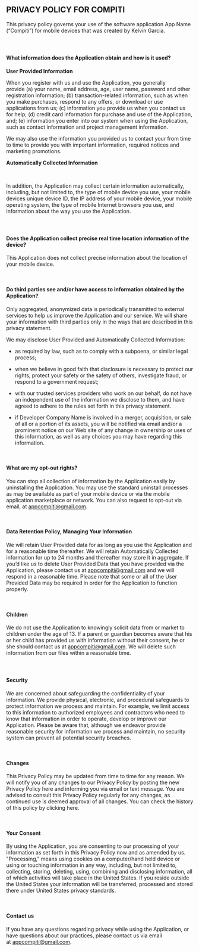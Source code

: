 PRIVACY POLICY FOR COMPITI
--------------------------------------------

This privacy policy governs your use of the software application App
Name (“Compiti”) for mobile devices that was created by Kelvin Garcia. 

####  

#### What information does the Application obtain and how is it used?

**User Provided Information** 


When you register with us and use the Application, you generally
provide (a) your name, email address, age, user name, password and other
registration information; (b) transaction-related information, such as
when you make purchases, respond to any offers, or download or use
applications from us; (c) information you provide us when you contact us
for help; (d) credit card information for purchase and use of the
Application, and; (e) information you enter into our system when using
the Application, such as contact information and project management
information.

We may also use the information you provided us to contact your from
time to time to provide you with important information, required notices
and marketing promotions.

**Automatically Collected Information** 

 

In addition, the Application may collect certain information
automatically, including, but not limited to, the type of mobile device
you use, your mobile devices unique device ID, the IP address of your
mobile device, your mobile operating system, the type of mobile Internet
browsers you use, and information about the way you use the
Application. 

####  

#### Does the Application collect precise real time location information of the device?

This Application does not collect precise information about the location
of your mobile device. 

 

#### Do third parties see and/or have access to information obtained by the Application?

Only aggregated, anonymized data is periodically transmitted to external
services to help us improve the Application and our service. We will
share your information with third parties only in the ways that are
described in this privacy statement.

We may disclose User Provided and Automatically Collected Information:

-   as required by law, such as to comply with a subpoena, or similar
    legal process;

-   when we believe in good faith that disclosure is necessary to
    protect our rights, protect your safety or the safety of others,
    investigate fraud, or respond to a government request;

-   with our trusted services providers who work on our behalf, do not
    have an independent use of the information we disclose to them, and
    have agreed to adhere to the rules set forth in this privacy
    statement.

-   if Developer Company Name is involved in a merger, acquisition, or
    sale of all or a portion of its assets, you will be notified via
    email and/or a prominent notice on our Web site of any change in
    ownership or uses of this information, as well as any choices you
    may have regarding this information.

 

#### What are my opt-out rights?

You can stop all collection of information by the Application easily by
uninstalling the Application. You may use the standard uninstall
processes as may be available as part of your mobile device or via the
mobile application marketplace or network. You can also request to
opt-out via email, at appcompiti@gmail.com.

 

#### **Data Retention Policy, Managing Your Information**

We will retain User Provided data for as long as you use the Application
and for a reasonable time thereafter. We will retain Automatically
Collected information for up to 24 months and thereafter may store it in
aggregate. If you’d like us to delete User Provided Data that you have
provided via the Application, please contact us
at appcompiti@gmail.com and we will respond in a reasonable time.
Please note that some or all of the User Provided Data may be required
in order for the Application to function properly.

 

#### **Children**

We do not use the Application to knowingly solicit data from or market
to children under the age of 13. If a parent or guardian becomes aware
that his or her child has provided us with information without their
consent, he or she should contact us at appcompiti@gmail.com. We
will delete such information from our files within a reasonable time.

####  

#### **Security**

We are concerned about safeguarding the confidentiality of your
information. We provide physical, electronic, and procedural safeguards
to protect information we process and maintain. For example, we limit
access to this information to authorized employees and contractors who
need to know that information in order to operate, develop or improve
our Application. Please be aware that, although we endeavor provide
reasonable security for information we process and maintain, no security
system can prevent all potential security breaches.

 

#### **Changes**

This Privacy Policy may be updated from time to time for any reason. We
will notify you of any changes to our Privacy Policy by posting the new
Privacy Policy here and informing you via email or text message. You are
advised to consult this Privacy Policy regularly for any changes, as
continued use is deemed approval of all changes. You can check the
history of this policy by clicking here.

 

#### **Your Consent**

By using the Application, you are consenting to our processing of your
information as set forth in this Privacy Policy now and as amended by
us. "Processing,” means using cookies on a computer/hand held device or
using or touching information in any way, including, but not limited to,
collecting, storing, deleting, using, combining and disclosing
information, all of which activities will take place in the United
States. If you reside outside the United States your information will be
transferred, processed and stored there under United States privacy
standards. 

 

#### Contact us

If you have any questions regarding privacy while using the Application,
or have questions about our practices, please contact us via email
at appcompiti@gmail.com.
